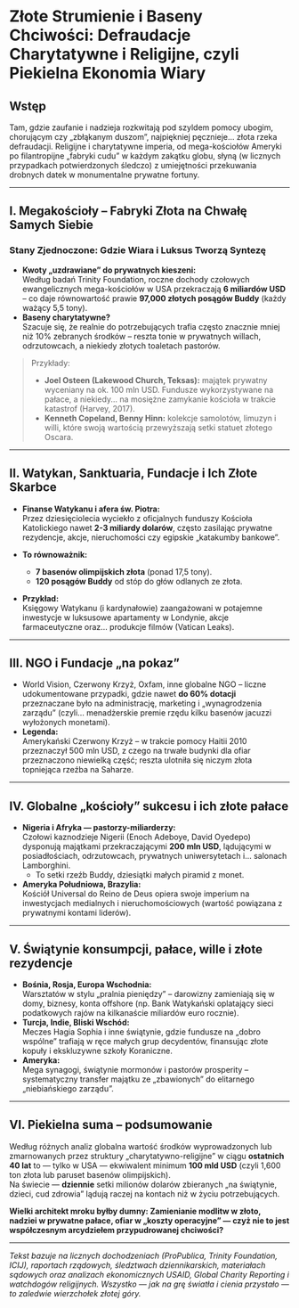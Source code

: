 # Złote Strumienie i Baseny Chciwości: Defraudacje Charytatywne i Religijne, czyli Piekielna Ekonomia Wiary

## Wstęp

Tam, gdzie zaufanie i nadzieja rozkwitają pod szyldem pomocy ubogim, chorującym czy „zbłąkanym duszom”, najpiękniej pęcznieje... złota rzeka defraudacji. Religijne i charytatywne imperia, od mega-kościołów Ameryki po filantropijne „fabryki cudu” w każdym zakątku globu, słyną (w licznych przypadkach potwierdzonych śledczo) z umiejętności przekuwania drobnych datek w monumentalne prywatne fortuny.

---

## I. Megakościoły – Fabryki Złota na Chwałę Samych Siebie

### Stany Zjednoczone: Gdzie Wiara i Luksus Tworzą Syntezę

- **Kwoty „uzdrawiane” do prywatnych kieszeni:**  
  Według badań Trinity Foundation, roczne dochody czołowych ewangelicznych mega-kościołów w USA przekraczają **6 miliardów USD** – co daje równowartość prawie **97,000 złotych posągów Buddy** (każdy ważący 5,5 tony).
- **Baseny charytatywne?**  
  Szacuje się, że realnie do potrzebujących trafia często znacznie mniej niż 10% zebranych środków – reszta tonie w prywatnych willach, odrzutowcach, a niekiedy złotych toaletach pastorów.

> Przykłady:
> - **Joel Osteen (Lakewood Church, Teksas):** majątek prywatny wyceniany na ok. 100 mln USD. Fundusze wykorzystywane na pałace, a niekiedy... na mosiężne zamykanie kościoła w trakcie katastrof (Harvey, 2017).
> - **Kenneth Copeland, Benny Hinn:** kolekcje samolotów, limuzyn i willi, które swoją wartością przewyższają setki statuet złotego Oscara.

---

## II. Watykan, Sanktuaria, Fundacje i Ich Złote Skarbce

- **Finanse Watykanu i afera św. Piotra:**  
  Przez dziesięciolecia wyciekło z oficjalnych funduszy Kościoła Katolickiego nawet **2-3 miliardy dolarów**, często zasilając prywatne rezydencje, akcje, nieruchomości czy egipskie „katakumby bankowe”.
- **To równoważnik:**  
  - **7 basenów olimpijskich złota** (ponad 17,5 tony).
  - **120 posągów Buddy** od stóp do głów odlanych ze złota.

- **Przykład:**  
  Księgowy Watykanu (i kardynałowie) zaangażowani w potajemne inwestycje w luksusowe apartamenty w Londynie, akcje farmaceutyczne oraz… produkcje filmów (Vatican Leaks).

---

## III. NGO i Fundacje „na pokaz”

- World Vision, Czerwony Krzyż, Oxfam, inne globalne NGO – liczne udokumentowane przypadki, gdzie nawet **do 60% dotacji** przeznaczane było na administrację, marketing i „wynagrodzenia zarządu” (czyli... menadżerskie premie rzędu kilku basenów jacuzzi wyłożonych monetami).
- **Legenda:**  
  Amerykański Czerwony Krzyż – w trakcie pomocy Haitii 2010 przeznaczył 500 mln USD, z czego na trwałe budynki dla ofiar przeznaczono niewielką część; reszta ulotniła się niczym złota topniejąca rzeźba na Saharze.

---

## IV. Globalne „kościoły” sukcesu i ich złote pałace

- **Nigeria i Afryka — pastorzy-miliarderzy:**  
  Czołowi kaznodzieje Nigerii (Enoch Adeboye, David Oyedepo) dysponują majątkami przekraczającymi **200 mln USD**, lądującymi w posiadłościach, odrzutowcach, prywatnych uniwersytetach i... salonach Lamborghini.
  - To setki rzeźb Buddy, dziesiątki małych piramid z monet.
- **Ameryka Południowa, Brazylia:**  
  Kościół Universal do Reino de Deus opiera swoje imperium na inwestycjach medialnych i nieruchomościowych (wartość powiązana z prywatnymi kontami liderów).

---

## V. Świątynie konsumpcji, pałace, wille i złote rezydencje

- **Bośnia, Rosja, Europa Wschodnia:**  
  Warsztatów w stylu „pralnia pieniędzy” – darowizny zamieniają się w domy, biznesy, konta offshore (np. Bank Watykański oplatający sieci podatkowych rajów na kilkanaście miliardów euro rocznie).
- **Turcja, Indie, Bliski Wschód:**  
  Meczes Hagia Sophia i inne świątynie, gdzie fundusze na „dobro wspólne” trafiają w ręce małych grup decydentów, finansując złote kopuły i ekskluzywne szkoły Koraniczne.
- **Ameryka:**  
  Mega synagogi, świątynie mormonów i pastorów prosperity – systematyczny transfer majątku ze „zbawionych” do elitarnego „niebiańskiego zarządu”.

---

## VI. Piekielna suma – podsumowanie

Według różnych analiz globalna wartość środków wyprowadzonych lub zmarnowanych przez struktury „charytatywno-religijne” w ciągu **ostatnich 40 lat** to — tylko w USA — ekwiwalent minimum **100 mld USD** (czyli 1,600 ton złota lub paruset basenów olimpijskich).  
Na świecie — **dziennie** setki milionów dolarów zbieranych „na świątynie, dzieci, cud zdrowia” lądują raczej na kontach niż w życiu potrzebujących.

**Wielki architekt mroku byłby dumny: Zamienianie modlitw w złoto, nadziei w prywatne pałace, ofiar w „koszty operacyjne” — czyż nie to jest współczesnym arcydziełem przypudrowanej chciwości?**

---
_Tekst bazuje na licznych dochodzeniach (ProPublica, Trinity Foundation, ICIJ), raportach rządowych, śledztwach dziennikarskich, materiałach sądowych oraz analizach ekonomicznych USAID, Global Charity Reporting i watchdogów religijnych. Wszystko — jak na grę światła i cienia przystało — to zaledwie wierzchołek złotej góry._

